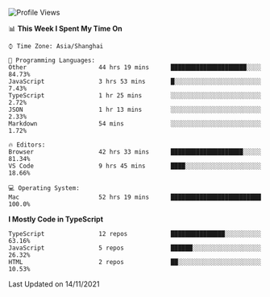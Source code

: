 <!--START_SECTION:waka-->
![Profile Views](http://img.shields.io/badge/Profile%20Views-1-blue)

📊 **This Week I Spent My Time On** 

```text
⌚︎ Time Zone: Asia/Shanghai

💬 Programming Languages: 
Other                    44 hrs 19 mins      █████████████████████░░░░   84.73% 
JavaScript               3 hrs 53 mins       █░░░░░░░░░░░░░░░░░░░░░░░░   7.43% 
TypeScript               1 hr 25 mins        ░░░░░░░░░░░░░░░░░░░░░░░░░   2.72% 
JSON                     1 hr 13 mins        ░░░░░░░░░░░░░░░░░░░░░░░░░   2.33% 
Markdown                 54 mins             ░░░░░░░░░░░░░░░░░░░░░░░░░   1.72%

🔥 Editors: 
Browser                  42 hrs 33 mins      ████████████████████░░░░░   81.34% 
VS Code                  9 hrs 45 mins       ████░░░░░░░░░░░░░░░░░░░░░   18.66%

💻 Operating System: 
Mac                      52 hrs 19 mins      █████████████████████████   100.0%

```

**I Mostly Code in TypeScript** 

```text
TypeScript               12 repos            ███████████████░░░░░░░░░░   63.16% 
JavaScript               5 repos             ██████░░░░░░░░░░░░░░░░░░░   26.32% 
HTML                     2 repos             ██░░░░░░░░░░░░░░░░░░░░░░░   10.53%

```



 Last Updated on 14/11/2021
<!--END_SECTION:waka-->
